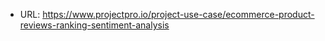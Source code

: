 - URL: https://www.projectpro.io/project-use-case/ecommerce-product-reviews-ranking-sentiment-analysis
